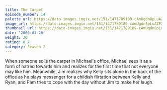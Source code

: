```yaml
---
title: The Carpet
episode_number: 14
palette_url: https://dato-images.imgix.net/151/1471789189-cAmUgdn8pLuAZFXMTzFVoz2ezRL.jpg?ixlib=rb-1.1.0&ch=DPR%2CWidth&auto=enhance&palette=json
image_url: https://dato-images.imgix.net/151/1471789189-cAmUgdn8pLuAZFXMTzFVoz2ezRL.jpg?ixlib=rb-1.1.0&ch=DPR%2CWidth&auto=compress%2Cformat&w=500
thumbnail_url: https://dato-images.imgix.net/151/1471789189-cAmUgdn8pLuAZFXMTzFVoz2ezRL.jpg?ixlib=rb-1.1.0&ch=DPR%2CWidth&auto=enhance&w=500&h=280&fit=crop&fm=jpg
date: '2006-01-26'
weight: 20
rating: 8.7
category: Season 2
---
```


When someone soils the carpet in Michael's office, Michael sees it as a form of hatred towards him and realizes for the first time that not everyone may like him. Meanwhile, Jim realizes why Kelly sits alone in the back of the office as he plays messenger for a childish flirtation between Kelly and Ryan, and Pam tries to cope with the day without Jim to make her laugh.